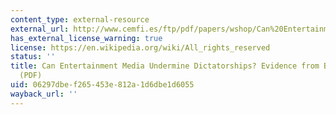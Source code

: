 ```yaml
---
content_type: external-resource
external_url: http://www.cemfi.es/ftp/pdf/papers/wshop/Can%20Entertainment%20Media%20Undermine%20Dictatorships.pdf
has_external_license_warning: true
license: https://en.wikipedia.org/wiki/All_rights_reserved
status: ''
title: Can Entertainment Media Undermine Dictatorships? Evidence from Brazil's Novelas
  (PDF)
uid: 06297dbe-f265-453e-812a-1d6dbe1d6055
wayback_url: ''
---
```

